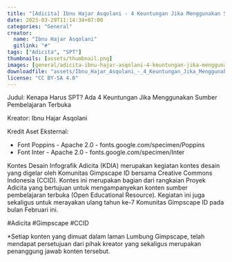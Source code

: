 ```yaml
---
title: "[Adicita] Ibnu Hajar Asqolani - 4 Keuntungan Jika Menggunakan Sumber Pembelajaran Terbuka"
date: 2023-03-29T11:14:34+07:00
categories: "General"
creator: 
  name: "Ibnu Hajar Asqolani"
  gitlink: "#"
tags: ["Adicita", "SPT"]
thumbnails: [assets/thumbnail.png]
images: [general/adicita-ibnu-hajar-asqolani-4-keuntungan-jika-menggunakan-sumber-pembelajaran-terbuka/assets/thumbnail.png]
downloadfile: "assets/Ibnu_Hajar_Asqolani_-_4_Keuntungan_Jika_Menggunakan_Sumber_Pembelajaran_Terbuka.zip"
license: "CC BY-SA 4.0"
---
```

Judul: Kenapa Harus SPT? Ada 4 Keuntungan Jika Menggunakan Sumber Pembelajaran Terbuka

Kreator: Ibnu Hajar Asqolani


<!--more-->
Kredit Aset Eksternal:
- Font Poppins - Apache 2.0 - fonts.google.com/specimen/Poppins
- Font Inter - Apache 2.0 - fonts.google.com/specimen/Inter

Kontes Desain Infografik Adicita (KDIA) merupakan kegiatan kontes desain yang digelar oleh Komunitas Gimpscape ID bersama Creative Commons Indonesia (CCID). Kontes ini merupakan bagian dari rangkaian Proyek Adicita yang bertujuan untuk mengampanyekan konten sumber pembelajaran terbuka (Open Educational Resource). Kegiatan ini juga sekaligus untuk merayakan ulang tahun ke-7 Komunitas Gimpscape ID pada bulan Februari ini.

#Adicita #Gimpscape #CCID

*Setiap konten yang dimuat dalam laman Lumbung Gimpscape, telah mendapat persetujuan dari pihak kreator yang sekaligus merupakan penanggung jawab konten tersebut.
